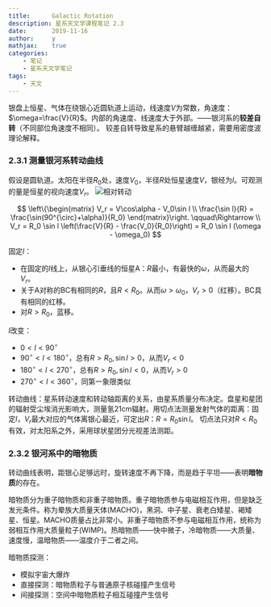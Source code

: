 ```yaml
---
title:      Galactic Rotation
description: 星系天文学课程笔记 2.3
date:       2019-11-16
author:     y
mathjax:    true
categories:
    - 笔记
    - 星系天文学笔记
tags:
    - 天文
---
```


银盘上恒星、气体在绕银心近圆轨道上运动，线速度$V$为常数，角速度：$\omega=\frac{V}{R}$。内部的角速度、线速度大于外部。——银河系的**较差自转**（不同部位角速度不相同）。
较差自转导致星系的悬臂越缠越紧，需要用密度波理论解释。

### 2.3.1 测量银河系转动曲线

假设是圆轨道。太阳在半径$R_0$处，速度$V_0$，半径$R$处恒星速度$V$，银经为$l$。可观测的量是恒星的视向速度$V_r$。
![相对转动](star-rotation.png)

$$
\left\{\begin{matrix}
V_r = V\cos\alpha - V_0\sin l
\\ \frac{\sin l}{R} = \frac{\sin(90^{\circ}+\alpha)}{R_0}
\end{matrix}\right.  \qquad\Rightarrow
\\ V_r = R_0 \sin l \left(\frac{V}{R} - \frac{V_0}{R_0}\right) = R_0 \sin l (\omega - \omega_0)
$$

固定$l$：
- 在固定的$l$线上，从银心引垂线的恒星A：$R$最小，有最快的$\omega$，从而最大的$V_r$。
- 关于A对称的BC有相同的$R$，且$R<R_0$。从而$\omega>\omega_0$，$V_r>0$（红移）。BC具有相同的红移。
- 对$R>R_0$，蓝移。

$l$改变：

- $0<l<90^{\circ}$
- $90^{\circ}<l<180^{\circ}$，总有$R>R_0,\sin l>0$，从而$V_r<0$
- $180^{\circ}<l<270^{\circ}$，总有$R>R_0,\sin l<0$，从而$V_r>0$
- $270^{\circ}<l<360^{\circ}$，同第一象限类似

转动曲线：星系转动速度和转动轴距离的关系，由星系质量分布决定。盘星和星团的辐射受尘埃消光影响大，测量氢21cm辐射。用切点法测量发射气体的距离：固定$l$，$V_r$最大对应的气体离银心最近，可定出$R$：$R=R_0\sin l$。
切点法只对$R<R_0$有效，对太阳系之外，采用球状星团分光视差法测距。

### 2.3.2 银河系中的暗物质

转动曲线表明，距银心足够远时，旋转速度不再下降，而是趋于平坦——表明**暗物质**的存在。

暗物质分为重子暗物质和非重子暗物质。重子暗物质参与电磁相互作用，但是缺乏发光条件。称为晕族大质量天体(MACHO)，黑洞、中子星、衰老白矮星、褐矮星、恒星。MACHO质量占比非常小。非重子暗物质不参与电磁相互作用，统称为弱相互作用大质量粒子(WIMP)。热暗物质——快中微子，冷暗物质——大质量、速度慢，温暗物质——温度介于二者之间。

暗物质探测：
- 模拟宇宙大爆炸
- 直接探测：暗物质粒子与普通原子核碰撞产生信号
- 间接探测：空间中暗物质粒子相互碰撞产生信号